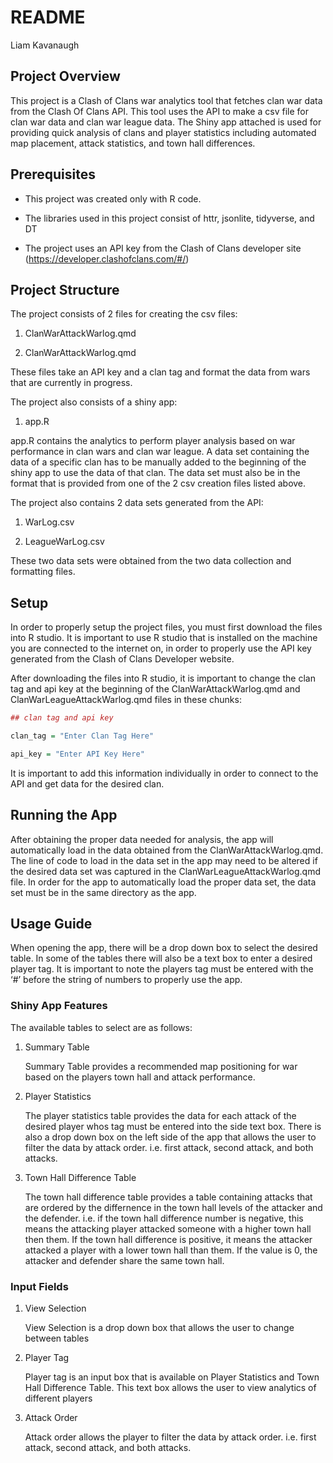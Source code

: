 # README
Liam Kavanaugh

## Project Overview

This project is a Clash of Clans war analytics tool that fetches clan
war data from the Clash Of Clans API. This tool uses the API to make a
csv file for clan war data and clan war league data. The Shiny app
attached is used for providing quick analysis of clans and player
statistics including automated map placement, attack statistics, and
town hall differences.

## Prerequisites

- This project was created only with R code.

- The libraries used in this project consist of httr, jsonlite,
  tidyverse, and DT

- The project uses an API key from the Clash of Clans developer site
  (<https://developer.clashofclans.com/#/>)

## Project Structure

The project consists of 2 files for creating the csv files:

1.  ClanWarAttackWarlog.qmd

2.  ClanWarAttackWarlog.qmd

These files take an API key and a clan tag and format the data from wars
that are currently in progress.

The project also consists of a shiny app:

1.  app.R

app.R contains the analytics to perform player analysis based on war
performance in clan wars and clan war league. A data set containing the
data of a specific clan has to be manually added to the beginning of the
shiny app to use the data of that clan. The data set must also be in the
format that is provided from one of the 2 csv creation files listed
above.

The project also contains 2 data sets generated from the API:

1.  WarLog.csv

2.  LeagueWarLog.csv

These two data sets were obtained from the two data collection and
formatting files.

## Setup

In order to properly setup the project files, you must first download
the files into R studio. It is important to use R studio that is
installed on the machine you are connected to the internet on, in order
to properly use the API key generated from the Clash of Clans Developer
website.

After downloading the files into R studio, it is important to change the
clan tag and api key at the beginning of the ClanWarAttackWarlog.qmd and
ClanWarLeagueAttackWarlog.qmd files in these chunks:

``` r
## clan tag and api key 

clan_tag = "Enter Clan Tag Here"

api_key = "Enter API Key Here"
```

It is important to add this information individually in order to connect
to the API and get data for the desired clan.

## Running the App

After obtaining the proper data needed for analysis, the app will
automatically load in the data obtained from the
ClanWarAttackWarlog.qmd. The line of code to load in the data set in the
app may need to be altered if the desired data set was captured in the
ClanWarLeagueAttackWarlog.qmd file. In order for the app to
automatically load the proper data set, the data set must be in the same
directory as the app.

## Usage Guide

When opening the app, there will be a drop down box to select the
desired table. In some of the tables there will also be a text box to
enter a desired player tag. It is important to note the players tag must
be entered with the ‘\#’ before the string of numbers to properly use
the app.

### Shiny App Features

The available tables to select are as follows:

1.  Summary Table

    Summary Table provides a recommended map positioning for war based
    on the players town hall and attack performance.

2.  Player Statistics

    The player statistics table provides the data for each attack of the
    desired player whos tag must be entered into the side text box.
    There is also a drop down box on the left side of the app that
    allows the user to filter the data by attack order. i.e. first
    attack, second attack, and both attacks.

3.  Town Hall Difference Table

    The town hall difference table provides a table containing attacks
    that are ordered by the differnence in the town hall levels of the
    attacker and the defender. i.e. if the town hall difference number
    is negative, this means the attacking player attacked someone with a
    higher town hall then them. If the town hall difference is positive,
    it means the attacker attacked a player with a lower town hall than
    them. If the value is 0, the attacker and defender share the same
    town hall.

### Input Fields

1.  View Selection

    View Selection is a drop down box that allows the user to change
    between tables

2.  Player Tag

    Player tag is an input box that is available on Player Statistics
    and Town Hall Difference Table. This text box allows the user to
    view analytics of different players

3.  Attack Order

    Attack order allows the player to filter the data by attack order.
    i.e. first attack, second attack, and both attacks.
